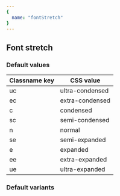 ```yaml
---
{
  name: "fontStretch"
}
---
```


## Font stretch

### Default values
<!-- defaults.values.start -->
|Classname key|CSS value      |
|-------------|---------------|
|uc           |ultra-condensed|
|ec           |extra-condensed|
|c            |condensed      |
|sc           |semi-condensed |
|n            |normal         |
|se           |semi-expanded  |
|e            |expanded       |
|ee           |extra-expanded |
|ue           |ultra-expanded |

<!-- defaults.values.end -->


### Default variants
<!-- defaults.variants.start -->

<!-- defaults.variants.end -->
